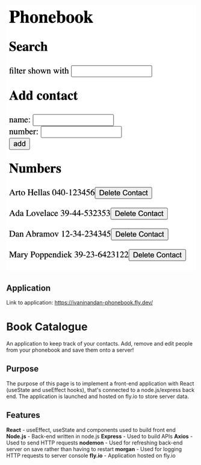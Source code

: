 
![Screenshot of production](./img/app.png)


## Application

Link to application:
https://ivaninandan-phonebook.fly.dev/
# Book Catalogue

An application to keep track of your contacts. Add, remove and edit people from your phonebook and save them onto a server!

## Purpose

The purpose of this page is to implement a front-end application with React (useState and useEffect hooks), that's connected to a node.js/express back end. The application is launched and hosted on fly.io to store server data.
## Features

**React** - useEffect, useState and components used to build front end
**Node.js** - Back-end written in node.js
**Express** - Used to build APIs
**Axios** - Used to send HTTP requests
**nodemon** - Used for refreshing back-end server on save rather than having to restart
**morgan** - Used for logging HTTP requests to server console
**fly.io** - Application hosted on fly.io